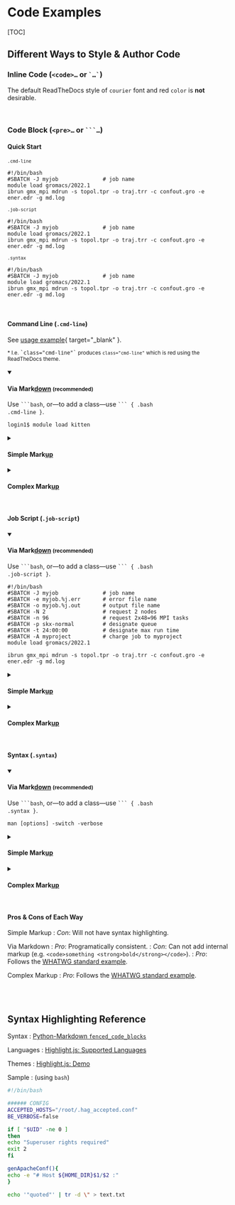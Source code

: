 # Code Examples

[TOC]

<style>:is(h1, h2, h4, h4, h5, h6) > b { text-decoration: underline; font-weight: inherit; }</style>

## Different Ways to Style & Author Code

### Inline Code (`<code>…` or <code>&#96;…&#96;</code>)

The default ReadTheDocs style of `courier` font and red `color` is **not** desirable.

<br />

### Code Block (`<pre>…` or <code>&#96;&#96;&#96;…</code>)

#### Quick Start

<style>
/* To remove space between labels and code blocks */
/* TODO: Evaluate wheteher to make this reusable */
p:has(small) + pre {
    margin-top: calc( -1 * var(--global-space--p-below));
}
</style>

<small>`.cmd-line`</small>

``` { .bash .cmd-line }
#!/bin/bash
#SBATCH -J myjob              # job name
module load gromacs/2022.1
ibrun gmx_mpi mdrun -s topol.tpr -o traj.trr -c confout.gro -e ener.edr -g md.log
```

<small>`.job-script`</small>

``` { .bash .job-script }
#!/bin/bash
#SBATCH -J myjob              # job name
module load gromacs/2022.1
ibrun gmx_mpi mdrun -s topol.tpr -o traj.trr -c confout.gro -e ener.edr -g md.log
```

<small>`.syntax`</small>

``` { .bash .syntax }
#!/bin/bash
#SBATCH -J myjob              # job name
module load gromacs/2022.1
ibrun gmx_mpi mdrun -s topol.tpr -o traj.trr -c confout.gro -e ener.edr -g md.log
```

<br />

#### Command Line (`.cmd-line`)

See [usage example](https://portal.tacc.utexas.edu/user-guides/stampede2#using-modules){ target="_blank" }.

<small>* I.e. <samp>&#96;class="cmd-line"&#96;</samp> produces `class="cmd-line"` which is red using the ReadTheDocs theme.</small>

<details open><summary><h4>Via Mark<b>down</b> <small>(recommended)</small></h4></summary>

Use <code>&#96;&#96;&#96;bash</code>, or—to add a class—use <code>&#96;&#96;&#96; { .bash .cmd-line }</code>.

``` { .ruby .cmd-line }
login1$ module load kitten
```

</details>
<details><summary><h4 class="understate">Simple Mark<b>up</b></h4></summary>

<pre class="cmd-line">login1$ <strong>module load kitten</strong></pre>

</details>
<details><summary><h4 class="understate">Complex Mark<b>up</b></h4></summary>

<pre class="cmd-line"><code class="language-bash hljs">login1$ <strong>module load kitten</strong></code></pre>

</details>

<br />

#### Job Script (`.job-script`)

<details open><summary><h4>Via Mark<b>down</b> <small>(recommended)</small></h4></summary>

Use <code>&#96;&#96;&#96;bash</code>, or—to add a class—use <code>&#96;&#96;&#96; { .bash .job-script }</code>.

``` { .bash .job-script }
#!/bin/bash
#SBATCH -J myjob              # job name
#SBATCH -e myjob.%j.err       # error file name
#SBATCH -o myjob.%j.out       # output file name
#SBATCH -N 2                  # request 2 nodes
#SBATCH -n 96                 # request 2x48=96 MPI tasks
#SBATCH -p skx-normal         # designate queue
#SBATCH -t 24:00:00           # designate max run time
#SBATCH -A myproject          # charge job to myproject
module load gromacs/2022.1

ibrun gmx_mpi mdrun -s topol.tpr -o traj.trr -c confout.gro -e ener.edr -g md.log
```

</details>
<details><summary><h4 class="understate">Simple Mark<b>up</b></h4></summary>

<pre class="job-script">
#!/bin/bash
#SBATCH -J myjob              # job name
#SBATCH -e myjob.%j.err       # error file name
#SBATCH -o myjob.%j.out       # output file name
#SBATCH -N 2                  # request 2 nodes
#SBATCH -n 96                 # request 2x48=96 MPI tasks
#SBATCH -p skx-normal         # designate queue
#SBATCH -t 24:00:00           # designate max run time
#SBATCH -A myproject          # charge job to myproject
module load gromacs/2022.1

ibrun gmx_mpi mdrun -s topol.tpr -o traj.trr -c confout.gro -e ener.edr -g md.log</pre>

</details>
<details><summary><h4 class="understate">Complex Mark<b>up</b></h4></summary>

<pre class="job-script">
<code class="language-bash hljs">
#!/bin/bash
#SBATCH -J myjob              # job name
#SBATCH -e myjob.%j.err       # error file name
#SBATCH -o myjob.%j.out       # output file name
#SBATCH -N 2                  # request 2 nodes
#SBATCH -n 96                 # request 2x48=96 MPI tasks
#SBATCH -p skx-normal         # designate queue
#SBATCH -t 24:00:00           # designate max run time
#SBATCH -A myproject          # charge job to myproject
module load gromacs/2022.1

ibrun gmx_mpi mdrun -s topol.tpr -o traj.trr -c confout.gro -e ener.edr -g md.log</code></pre>

</details>

<br />

#### Syntax (`.syntax`)

<details open><summary><h4>Via Mark<b>down</b> <small>(recommended)</small></h4></summary>

Use <code>&#96;&#96;&#96;bash</code>, or—to add a class—use <code>&#96;&#96;&#96; { .bash .syntax }</code>.

``` { .bash .syntax }
man [options] -switch -verbose
```

</details>
<details><summary><h4 class="understate">Simple Mark<b>up</b></h4></summary>

<pre class="syntax">man [options] -switch -verbose</pre>

</details>
<details><summary><h4 class="understate">Complex Mark<b>up</b></h4></summary>

<pre class="syntax"><code class="language-bash hljs">man [options] -switch -verbose</code></pre>

</details>

<br />

#### Pros & Cons of Each Way

Simple Markup
:   _Con_: Will not have syntax highlighting.

Via Markdown
:   _Pro_: Programatically consistent.
:   _Con_: Can not add internal markup (e.g. `<code>something <strong>bold</strong></code>`).
:   _Pro_: Follows the [WHATWG standard example](https://html.spec.whatwg.org/multipage/text-level-semantics.html#the-code-element).

Complex Markup
:   _Pro_: Follows the [WHATWG standard example](https://html.spec.whatwg.org/multipage/text-level-semantics.html#the-code-element).

<br />
<br />

## Syntax Highlighting Reference

Syntax
:  [Python-Markdown `fenced_code_blocks`](https://python-markdown.github.io/extensions/fenced_code_blocks)

Languages
:  [Highlight.js: Supported Languages](https://github.com/highlightjs/highlight.js/blob/main/SUPPORTED_LANGUAGES.md#supported-languages)

Themes
:  [Highlight.js: Demo](https://highlightjs.org/static/demo/)

Sample
:  (using `bash`)

```bash
#!/bin/bash

###### CONFIG
ACCEPTED_HOSTS="/root/.hag_accepted.conf"
BE_VERBOSE=false

if [ "$UID" -ne 0 ]
then
echo "Superuser rights required"
exit 2
fi

genApacheConf(){
echo -e "# Host ${HOME_DIR}$1/$2 :"
}

echo '"quoted"' | tr -d \" > text.txt
```

